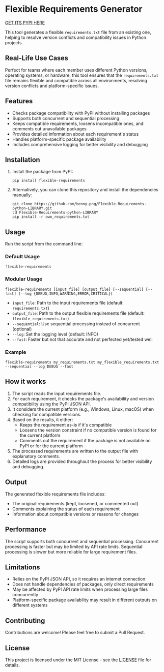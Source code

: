 # Flexible Requirements Generator 

[GET ITS PYPI HERE](https://pypi.org/project/flexible-requirements)

This tool generates a flexible `requirements.txt` file from an existing one, helping to resolve version conflicts and compatibility issues in Python projects. 

## Real-Life Use Cases

Perfect for teams where each member uses different Python versions, operating systems, or hardware, this tool ensures that the `requirements.txt` file remains flexible and compatible across all environments, resolving version conflicts and platform-specific issues.


## Features

- Checks package compatibility with PyPI without installing packages
- Supports both concurrent and sequential processing
- Keeps compatible requirements, loosens incompatible ones, and comments out unavailable packages
- Provides detailed information about each requirement's status
- Handles platform-specific package availability
- Includes comprehensive logging for better visibility and debugging

## Installation

1. Install the package from PyPI:
   ```
   pip install flexible-requirements
   ```
2. Alternatively, you can clone this repository and install the dependencies manually:
   ```
   git clone https://github.com/benny-png/Flexible-Requirements-python-LIBRARY.git
   cd Flexible-Requirements-python-LIBRARY
   pip install -r own_requirements.txt
   ```

## Usage

Run the script from the command line:

### Default Usage
```
flexible-requirements 
```

### Modular Usage
```
flexible-requirements [input_file] [output_file] [--sequential] [--fast] [--log {DEBUG,INFO,WARNING,ERROR,CRITICAL}]
```

- `input_file`: Path to the input requirements file (default: `requirements.txt`)
- `output_file`: Path to the output flexible requirements file (default: `flexible_requirements.txt`)
- `--sequential`: Use sequential processing instead of concurrent (optional)
- `--log`: Set the logging level (default: INFO)
- `--fast`: Faster but not that accurate and not perfected yet/tested well

### Example
```
flexible-requirements my_requirements.txt my_flexible_requirements.txt --sequential --log DEBUG --fast
```

## How it works

1. The script reads the input requirements file.
2. For each requirement, it checks the package's availability and version compatibility using the PyPI JSON API.
3. It considers the current platform (e.g., Windows, Linux, macOS) when checking for compatible versions.
4. Based on the results, it either:
   - Keeps the requirement as-is if it's compatible
   - Loosens the version constraint if no compatible version is found for the current platform
   - Comments out the requirement if the package is not available on PyPI or for the current platform
5. The processed requirements are written to the output file with explanatory comments.
6. Detailed logs are provided throughout the process for better visibility and debugging.

## Output

The generated flexible requirements file includes:
- The original requirements (kept, loosened, or commented out)
- Comments explaining the status of each requirement
- Information about compatible versions or reasons for changes

## Performance

The script supports both concurrent and sequential processing. Concurrent processing is faster but may be limited by API rate limits. Sequential processing is slower but more reliable for large requirement files.

## Limitations

- Relies on the PyPI JSON API, so it requires an internet connection
- Does not handle dependencies of packages, only direct requirements
- May be affected by PyPI API rate limits when processing large files concurrently
- Platform-specific package availability may result in different outputs on different systems

## Contributing

Contributions are welcome! Please feel free to submit a Pull Request.

## License

This project is licensed under the MIT License - see the [LICENSE](LICENSE) file for details.


